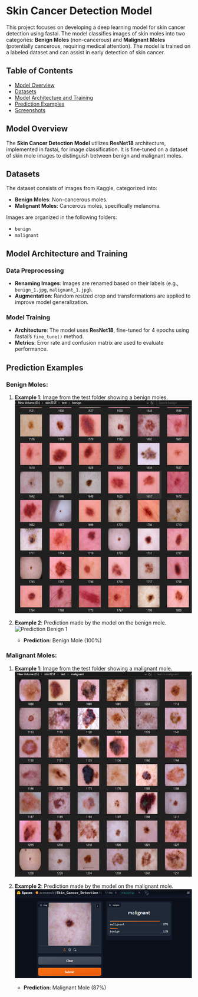 # Skin Cancer Detection Model

This project focuses on developing a deep learning model for skin cancer detection using fastai. The model classifies images of skin moles into two categories: **Benign Moles** (non-cancerous) and **Malignant Moles** (potentially cancerous, requiring medical attention). The model is trained on a labeled dataset and can assist in early detection of skin cancer.

## Table of Contents
- [Model Overview](#model-overview)
- [Datasets](#datasets)
- [Model Architecture and Training](#model-architecture-and-training)
- [Prediction Examples](#prediction-examples)
- [Screenshots](#screenshots)

## Model Overview

The **Skin Cancer Detection Model** utilizes **ResNet18** architecture, implemented in fastai, for image classification. It is fine-tuned on a dataset of skin mole images to distinguish between benign and malignant moles.

## Datasets

The dataset consists of images from Kaggle, categorized into:
- **Benign Moles**: Non-cancerous moles.
- **Malignant Moles**: Cancerous moles, specifically melanoma.

Images are organized in the following folders:
- `benign`
- `malignant`

## Model Architecture and Training

### Data Preprocessing
- **Renaming Images**: Images are renamed based on their labels (e.g., `benign_1.jpg`, `malignant_1.jpg`).
- **Augmentation**: Random resized crop and transformations are applied to improve model generalization.

### Model Training
- **Architecture**: The model uses **ResNet18**, fine-tuned for 4 epochs using fastai’s `fine_tune()` method.
- **Metrics**: Error rate and confusion matrix are used to evaluate performance.

## Prediction Examples

### Benign Moles:

1. **Example 1**: Image from the test folder showing a benign moles.
   ![Benign Image 1](docs/images/benign1a.png)

2. **Example 2**: Prediction made by the model on the benign mole.
   ![Prediction Benign 1](path/to/benign1.png)
   - **Prediction**: Benign Mole (100%)

### Malignant Moles:

1. **Example 1**: Image from the test folder showing a malignant mole.
   ![Malignant Image 1](docs/images/malignant1a.png)

2. **Example 2**: Prediction made by the model on the malignant mole.
   ![Prediction Malignant 1](docs/images/malignant2.png)
   - **Prediction**: Malignant Mole (87%)



